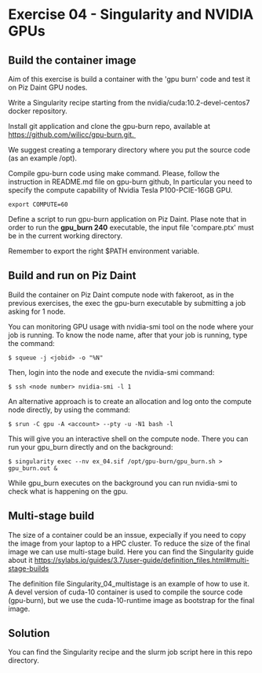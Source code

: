 Exercise 04 - Singularity and NVIDIA GPUs
=========================================

Build the container image
-------------------------

Aim of this exercise is build a container with the 'gpu burn' code and test it on Piz Daint GPU nodes. 

Write a Singularity recipe starting from the nvidia/cuda:10.2-devel-centos7 docker repository. 

Install git application and clone the gpu-burn repo, available at https://github.com/wilicc/gpu-burn.git. 

We suggest creating a temporary directory where you put the source code (as an example /opt). 

Compile gpu-burn code using make command. Please, follow the instruction in README.md file on gpu-burn github, In particular you need to specify the compute capability of Nvidia Tesla P100-PCIE-16GB GPU.

	export COMPUTE=60

Define a script to run gpu-burn application on Piz Daint. Plase note that in order to run the **gpu\_burn 240** executable, the input file 'compare.ptx' must be in the current working directory.

Remember to export the right $PATH environment variable.

Build and run on Piz Daint
--------------------------

Build the container on Piz Daint compute node with fakeroot, as in the previous exercises, the exec the gpu-burn executable by submitting a job asking for 1 node. 

You can monitoring GPU usage with nvidia-smi tool on the node where your job is running. 
To know the node name, after that your job is running, type the command:

	$ squeue -j <jobid> -o "%N"
	
Then, login into the node and execute the nvidia-smi command:

	$ ssh <node number> nvidia-smi -l 1

An alternative approach is to create an allocation and log onto the compute node directly, by using the command: 

	$ srun -C gpu -A <account> --pty -u -N1 bash -l 

This will give you an interactive shell on the compute node. There you can run your gpu\_burn directly and on the background: 

	$ singularity exec --nv ex_04.sif /opt/gpu-burn/gpu_burn.sh > gpu_burn.out &

While gpu\_burn executes on the background you can run nvidia-smi to check what is happening on the gpu.


Multi-stage build 
------------------

The size of a container could be an inssue, expecially if you need to copy the image from your laptop to a HPC cluster. To reduce the size of the final image we can use multi-stage build.
Here you can find the Singularity guide about it <https://sylabs.io/guides/3.7/user-guide/definition_files.html#multi-stage-builds>

The definition file Singularity\_04\_multistage is an example of how to use it. A devel version of cuda-10 container is used to compile the source code (gpu-burn), but we use the cuda-10-runtime image as bootstrap for the final image.

Solution
--------

You can find the Singularity recipe and the slurm job script here in this repo directory.  

